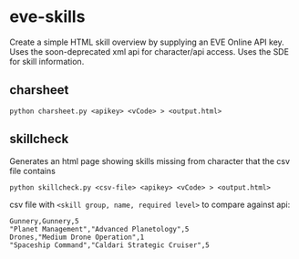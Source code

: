 eve-skills
==========

Create a simple HTML skill overview by supplying an EVE Online API key.  Uses the soon-deprecated xml api for character/api access. Uses the SDE for skill information.

## charsheet

```
python charsheet.py <apikey> <vCode> > <output.html>
```





## skillcheck

Generates an html page showing skills missing from character that the csv file contains

```
python skillcheck.py <csv-file> <apikey> <vCode> > <output.html>
```


csv file with `<skill group, name, required level>` to compare against api:

```
Gunnery,Gunnery,5
"Planet Management","Advanced Planetology",5
Drones,"Medium Drone Operation",1
"Spaceship Command","Caldari Strategic Cruiser",5
```